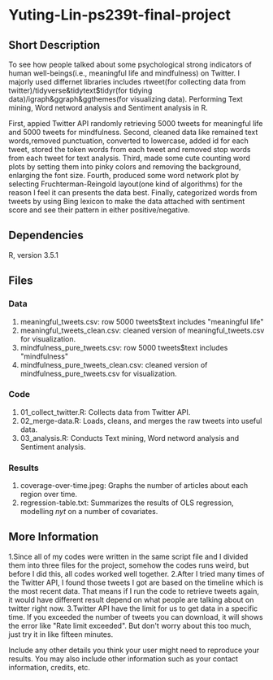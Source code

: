 # Yuting-Lin-ps239t-final-project
## Short Description
To see how people talked about some psychological strong indicators of human well-beings(i.e., meaningful life and mindfulness) on Twitter. I majorly used differnet libraries includes rtweet(for collecting data from twitter)/tidyverse&tidytext$tidyr(for tidying data)/igraph&ggraph&ggthemes(for visualizing data). Performing Text mining, Word netword analysis and Sentiment analysis in R. 

First, appied Twitter API randomly retrieving 5000 tweets for meaningful life and 5000 tweets for mindfulness. Second, cleaned data like remained text words,removed punctuation, converted to lowercase, added id for each tweet, stored the token words from each tweet and removed stop words from each tweet for text analysis. Third, made some cute counting word plots by setting them into pinky colors and removing the background, enlarging the font size. Fourth, produced some word network plot by selecting Fruchterman-Reingold layout(one kind of algorithms) for the reason I feel it can presents the data best. Finally, categorized words from tweets by using Bing lexicon to make the data attached with sentiment score and see their pattern in either positive/negative.

## Dependencies

R, version 3.5.1

## Files

### Data

1. meaningful_tweets.csv: row 5000 tweets$text includes "meaningful life" 
2. meaningful_tweets_clean.csv: cleaned version of meaningful_tweets.csv for visualization.
3. mindfulness_pure_tweets.csv: row 5000 tweets$text includes "mindfulness"
4. mindfulness_pure_tweets_clean.csv: cleaned version of mindfulness_pure_tweets.csv for visualization.


### Code

1. 01_collect_twitter.R: Collects data from Twitter API.
2. 02_merge-data.R: Loads, cleans, and merges the raw tweets into useful data.
2. 03_analysis.R: Conducts Text mining, Word netword analysis and Sentiment analysis.

### Results

1. coverage-over-time.jpeg: Graphs the number of articles about each region over time.
2. regression-table.txt: Summarizes the results of OLS regression, modelling *nyt* on a number of covariates.

## More Information

1.Since all of my codes were written in the same script file and I divided them into three files for the project, somehow the codes runs weird, but before I did this, all codes worked well together.
2.After I tried many times of the Twitter API, I found those tweets I got are based on the timeline which is the most recent data. That means if I run the code to retrieve tweets again, it would have different result depend on what people are talking about on twitter right now.
3.Twitter API have the limit for us to get data in a specific time. If you exceeded the number of tweets you can download, it will shows the error like "Rate limit exceeded". But don't worry about this too much, just try it in like fifteen minutes.

Include any other details you think your user might need to reproduce your results. You may also include other information such as your contact information, credits, etc.

